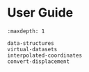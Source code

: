 # User Guide

```{toctree}
:maxdepth: 1

data-structures
virtual-datasets
interpolated-coordinates
convert-displacement
```